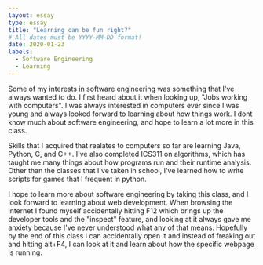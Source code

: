 ```yaml
---
layout: essay
type: essay
title: "Learning can be fun right?"
# All dates must be YYYY-MM-DD format!
date: 2020-01-23
labels:
  - Software Engineering
  - Learning
---
```


Some of my interests in software engineering was something that I've always wanted to do. I first heard about it when looking up, "Jobs working with computers". I was always interested in computers ever since I was young and always looked forward to learning about how things work. I dont know much about software engineering, and hope to learn a lot more in this class.

Skills that I acquired that realates to computers so far are learning Java, Python, C, and C++. I've also completed ICS311 on algorithms, which has taught me many things about how programs run and their runtime analysis. Other than the classes that I've taken in school, I've learned how to write scripts for games that I frequent in python.

I hope to learn more about software engineering by taking this class, and I look forward to learning about web development. When browsing the internet I found myself accidentally hitting F12 which brings up the developer tools and the "inspect" feature, and looking at it always gave me anxiety because I've never understood what any of that means. Hopefully by the end of this class I can accidentally open it and instead of freaking out and hitting alt+F4, I can look at it and learn about how the specific webpage is running.


